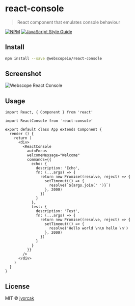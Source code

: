 # react-console

> React component that emulates console behaviour

[![NPM](https://img.shields.io/npm/v/react-console.svg)](https://www.npmjs.com/package/react-console) [![JavaScript Style Guide](https://img.shields.io/badge/code_style-standard-brightgreen.svg)](https://standardjs.com)

## Install

```bash
npm install --save @webscopeio/react-console
```

## Screenshot

![Webscope React Console](https://user-images.githubusercontent.com/1083817/48961581-14dce380-ef76-11e8-9d89-66c3815e46fe.png)

## Usage

```tsx
import React, { Component } from 'react'

import ReactConsole from 'react-console'

export default class App extends Component {
  render () {
    return (
      <div>
        <ReactConsole
          autoFocus
          welcomeMessage="Welcome"
          commands={{
            echo: {
              description: 'Echo',
              fn: (...args) => {
                return new Promise((resolve, reject) => {
                  setTimeout(() => {
                    resolve(`${args.join(' ')}`)
                  }, 2000)
                })
              }
            },
            test: {
              description: 'Test',
              fn: (...args) => {
                return new Promise((resolve, reject) => {
                  setTimeout(() => {
                    resolve('Hello world \n\n hello \n')
                  }, 2000)
                })
              }
            }
          }}
        />
      </div>
    )
  }
}

```

## License

MIT © [jvorcak](https://github.com/jvorcak)

